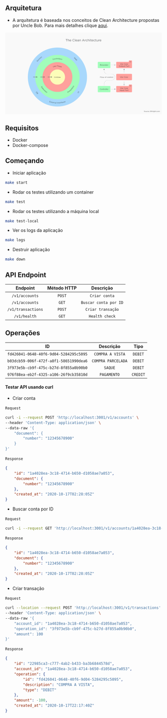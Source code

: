 ## Arquitetura
-  A arquitetura é baseada nos conceitos de Clean Architecture propostas por Uncle Bob. Para mais detalhes clique [aqui](https://blog.cleancoder.com/uncle-bob/2012/08/13/the-clean-architecture.html).

![Clean Architecture](clean.png)

## Requisitos
- Docker
- Docker-compose

## Começando

- Iniciar aplicação

```sh
make start
```

- Rodar os testes utilizando um container

```sh
make test
```

- Rodar os testes utilizando a máquina local

```sh
make test-local
```

- Ver os logs da aplicação

```sh
make logs
```

- Destruir aplicação

```sh
make down
```

## API Endpoint

| Endpoint           | Método HTTP           | Descrição             |
| :----------------: | :-------------------: | :-------------------: |
| `/v1/accounts`     | `POST`                | `Criar conta`         |
| `/v1/accounts`     | `GET`                 | `Buscar conta por ID` |
| `/v1/transactions` | `POST`                | `Criar transação`     |
| `/v1/health`       | `GET`                 | `Health check`        |

## Operações

| ID                                     | Descrição           | Tipo     |
| :------------------------------------: | :-----------------: | :------: |
| `fd426041-0648-40f6-9d04-5284295c5095` | `COMPRA A VISTA`    | `DEBIT`  |
| `b03dcb59-006f-472f-a8f1-58651990dea6` | `COMPRA PARCELADA`  | `DEBIT`  |
| `3f973e5b-cb9f-475c-b27d-8f855a0b90b0` | `SAQUE`             | `DEBIT`  |
| `976f88ea-eb2f-4325-a106-26f9cb35810d` | `PAGAMENTO`         | `CREDIT` |

#### Testar API usando curl

- Criar conta

`Request`
```bash
curl -i --request POST 'http://localhost:3001/v1/accounts' \
--header 'Content-Type: application/json' \
--data-raw '{
    "document": {
        "number": "12345678900"
    }
}'
```

`Response`
```json
{
    "id": "1a4028ea-3c18-4714-b650-d1058ae7a053",
    "document": {
        "number": "12345678900"
    },
    "created_at": "2020-10-17T02:28:05Z"
}
```

- Buscar conta por ID

`Request`
```bash
curl -i --request GET 'http://localhost:3001/v1/accounts/1a4028ea-3c18-4714-b650-d1058ae7a053'
```

`Response`
```json
{
    "id": "1a4028ea-3c18-4714-b650-d1058ae7a053",
    "document": {
        "number": "12345678900"
    },
    "created_at": "2020-10-17T02:28:05Z"
}
```

- Criar transação

`Request`
```bash
curl --location --request POST 'http://localhost:3001/v1/transactions' \
--header 'Content-Type: application/json' \
--data-raw '{
    "account_id": "1a4028ea-3c18-4714-b650-d1058ae7a053",
    "operation_id": "3f973e5b-cb9f-475c-b27d-8f855a0b90b0",
    "amount": 100
}'
```

`Response`
```json
{
    "id": "22985ca3-c777-4ab2-b433-ba3b6844578d",
    "account_id": "1a4028ea-3c18-4714-b650-d1058ae7a053",
    "operation": {
        "id": "fd426041-0648-40f6-9d04-5284295c5095",
        "description": "COMPRA A VISTA",
        "type": "DEBIT"
    },
    "amount": -100,
    "created_at": "2020-10-17T22:17:40Z"
}
```



  
